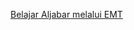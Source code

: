 [Belajar Aljabar melalui EMT](https://github.com/Yozayudhistira/Yozayudhistira/blob/main/Omega%20Yoza%20Yudhistira_23030630064_Matematika%20E_Tugas%20pertemuan%203-4%20APLIKOM.pdf)

